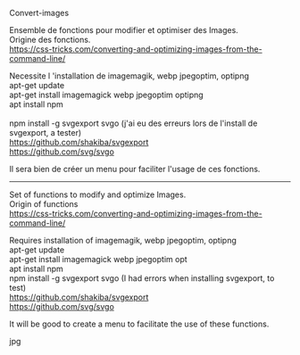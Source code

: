 Convert-images

Ensemble de fonctions pour modifier et optimiser des Images.<br>
Origine des fonctions.<br>
https://css-tricks.com/converting-and-optimizing-images-from-the-command-line/

Necessite l 'installation de imagemagik, webp jpegoptim, optipng<br>
apt-get update<br>
apt-get install imagemagick webp jpegoptim optipng<br>
apt install npm<br>
<br>
npm install -g svgexport svgo (j'ai eu des erreurs lors de l'install de svgexport, a tester)<br>
https://github.com/shakiba/svgexport<br>
https://github.com/svg/svgo

Il sera bien de créer un menu pour faciliter l'usage de ces fonctions.<br>

______________________________________________________________________________

Set of functions to modify and optimize Images.<br>
Origin of functions<br>
https://css-tricks.com/converting-and-optimizing-images-from-the-command-line/

Requires installation of imagemagik, webp jpegoptim, optipng<br>
apt-get update<br>
apt-get install imagemagick webp jpegoptim opt<br>
apt install npm<br>
npm install -g svgexport svgo (I had errors when installing svgexport, to test)<br>
https://github.com/shakiba/svgexport<br>
https://github.com/svg/svgo

It will be good to create a menu to facilitate the use of these functions.

jpg
